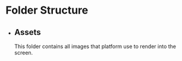 # Folder Structure
- ## Assets
    This folder contains all images that platform use to render into the screen.
